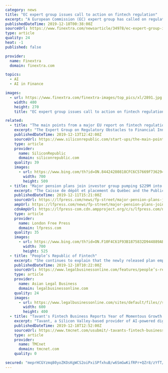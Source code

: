 ```yaml
---
category: news
title: "EC expert group issues call to action on fintech regulation"
excerpt: "A European Commission (EC) expert group has called on regulators to respond to the changing nature of fintech by adapting the rule book and legal frameworks to ... risks caused by the use of innovative technologies such as Artificial Intelligence (AI) and Distributed Ledger Technology; The need to remove fragmentation across the EU and ensure ..."
publishedDateTime: 2019-12-18T00:38:00Z
sourceUrl: https://www.finextra.com/newsarticle/34978/ec-expert-group-issues-call-to-action-on-fintech-regulation
type: article
quality: 24
heat: -1
published: false

provider:
  name: Finextra
  domain: finextra.com

topics:
  - AI
  - AI in Finance

images:
  - url: https://www.finextra.com/finextra-images/top_pics/xl/2891.jpg
    width: 480
    height: 270
    title: "EC expert group issues call to action on fintech regulation"

related:
  - title: "The main points from a major EU report on fintech regulation"
    excerpt: "The Expert Group on Regulatory Obstacles to Financial Innovation has published a report reviewing the suitability of the existing legal framework for fintech in a number of areas including blockchain, crypto-assets, AI, data and inclusivity. On Friday (13 December), a group of financial sector experts set up by the European Commission in June ..."
    publishedDateTime: 2019-12-13T12:42:00Z
    sourceUrl: https://www.siliconrepublic.com/start-ups/the-main-points-from-a-major-eu-report-on-fintech-regulation
    type: article
    provider:
      name: SiliconRepublic
      domain: siliconrepublic.com
    quality: 39
    images:
      - url: https://www.bing.com/th?id=ON.84424280818CFC6C57669F736294D13C
        width: 700
        height: 509
  - title: "Major pension plans join investor group pumping $229M into Portag3’s second fintech fund"
    excerpt: "The Caisse de dépôt et placement du Québec and the Public Sector Pension Investment Board (PSP) are among a group of at least 14 investors pumping $229 million into an international fintech fund run by Portag3 Ventures ... a Series A investment round for Toronto-based Integrate.ai, a cloud-based machine-learning platform that allows ..."
    publishedDateTime: 2019-12-11T15:21:00Z
    sourceUrl: https://lfpress.com/news/fp-street/major-pension-plans-join-investor-group-pumping-229m-into-portag3s-second-fintech-fund/wcm/aed971bf-c586-424a-a536-415425d91eed
    ampUrl: https://lfpress.com/news/fp-street/major-pension-plans-join-investor-group-pumping-229m-into-portag3s-second-fintech-fund/wcm/aed971bf-c586-424a-a536-415425d91eed/amp
    cdnAmpUrl: https://lfpress-com.cdn.ampproject.org/c/s/lfpress.com/news/fp-street/major-pension-plans-join-investor-group-pumping-229m-into-portag3s-second-fintech-fund/wcm/aed971bf-c586-424a-a536-415425d91eed/amp
    type: article
    provider:
      name: London Free Press
      domain: lfpress.com
    quality: 35
    images:
      - url: https://www.bing.com/th?id=ON.F10F4C61F93B1875832D944889ABE69E
        width: 700
        height: 525
  - title: "People’s Republic of Fintech"
    excerpt: "She continues to explain that the newly released plan emphases on the importance of using emerging technologies such as AI, big data, cloud computing, virtual identification to empower the ﬁnancial services. Fintech is encouraged to be used in achieving ﬁnancial efﬁciency, risk control and effective regulation. “The Plan indicates the n ..."
    publishedDateTime: 2019-12-18T10:22:00Z
    sourceUrl: https://www.legalbusinessonline.com/features/people’s-republic-fintech/78785
    type: article
    provider:
      name: Asian Legal Business
      domain: legalbusinessonline.com
    quality: 24
    images:
      - url: https://www.legalbusinessonline.com/sites/default/files//styles/inline_images_style/public/02-Mar-2019-600x400-4.png?itok=LAAMi29C
        width: 600
        height: 400
  - title: "Tavant's Fintech Business Reports Year of Momentous Growth Fueled by Digital Transformation"
    excerpt: "Tavant, a Silicon Valley-based provider of AI-powered digital lending technologies, announced record growth, 24.3 percent annual revenue growth in its Fintech business and corporate expansion including the addition of a new Dallas Innovation Center. Additionally, the organization received multiple industry awards for innovative product launches ..."
    publishedDateTime: 2019-12-18T12:52:00Z
    sourceUrl: https://www.tmcnet.com/usubmit/-tavants-fintech-business-reports-year-momentous-growth-fueled-/2019/12/18/9071636.htm
    type: article
    provider:
      name: TMCnet
      domain: tmcnet.com
    quality: 0

secured: "meprHCGYzmq80yoZKOsKgWCS2oiPxiSPfxhuB/w6SmGwKifRPr+QZr8/zYfT/BNKVk5FUfdgih11mOMC7v0OrqUf21JSa2lmxoYMw5Zxo7MKJGzGkKO3i7Eikgc2hXxOC6P9DarhlHr8fQQ9W94ZMOBEa+kXzoxqcLJZB3ly4xYdNmEseDok/TnrfCVpMLnzUzukXN6inRFpwwaVOoft0yXePSVyUQzLca/n4BbFprnQ93+wLktYdQxEzRYc/VYmXkL7d+Ge0mLoZsr7RlNNLg==;b+dOpmiYF9e/8nSrbf2xdQ=="
---
```


